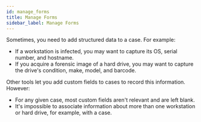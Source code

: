 ```yaml
---
id: manage_forms
title: Manage Forms
sidebar_label: Manage Forms
---
```


Sometimes, you need to add structured data to a case. For example:

- If a workstation is infected, you may want to capture its OS, serial number, and hostname.
- If you acquire a forensic image of a hard drive, you may want to capture the drive's condition, make, model, and barcode.

Other tools let you add custom fields to cases to record this information. However:

- For any given case, most custom fields aren't relevant and are left blank.
- It's impossible to associate information about more than one workstation or hard drive, for example, with a case.
